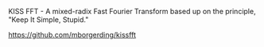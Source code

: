 KISS FFT - A mixed-radix Fast Fourier Transform based up on the principle, "Keep It Simple, Stupid."

https://github.com/mborgerding/kissfft


